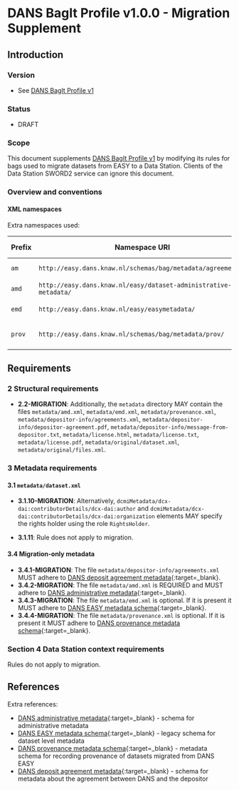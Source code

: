 DANS BagIt Profile v1.0.0 - Migration Supplement
================================================

Introduction
------------

### Version

* See [DANS BagIt Profile v1]

### Status

* DRAFT

### Scope

This document supplements [DANS BagIt Profile v1] by modifying its rules for bags used to migrate datasets from EASY to a Data Station. Clients of the Data
Station SWORD2 service can ignore this document.

### Overview and conventions

#### XML namespaces

Extra namespaces used:

| Prefix | Namespace URI                                                    | Namespace documentation                             |
|--------|------------------------------------------------------------------|-----------------------------------------------------|
| `am`   | `http://easy.dans.knaw.nl/schemas/bag/metadata/agreements/`      | [DANS deposit agreement metadata]{:target=_blank}   |
| `amd`  | `http://easy.dans.knaw.nl/easy/dataset-administrative-metadata/` | [DANS administrative metadata]{:target=_blank}      |              
| `emd`  | `http://easy.dans.knaw.nl/easy/easymetadata/`                    | [DANS EASY metadata schema]{:target=_blank}         |
| `prov` | `http://easy.dans.knaw.nl/schemas/bag/metadata/prov/`            | [DANS provenance metadata schema]{:target=_blank}   |

Requirements
------------

### 2 Structural requirements

* **2.2-MIGRATION**:  Additionally, the `metadata` directory MAY contain the files `metadata/amd.xml`, `metadata/emd.xml`, `metadata/provenance.xml`,
  `metadata/depositor-info/agreements.xml`, `metadata/depositor-info/depositor-agreement.pdf`, `metadata/depositor-info/message-from-depositor.txt`,
  `metadata/license.html`, `metadata/license.txt`, `metadata/license.pdf`, `metadata/original/dataset.xml`, `metadata/original/files.xml`.

### 3 Metadata requirements

#### 3.1 `metadata/dataset.xml`

* **3.1.10-MIGRATION**: Alternatively, `dcmiMetadata/dcx-dai:contributorDetails/dcx-dai:author`
  and `dcmiMetadata/dcx-dai:contributorDetails/dcx-dai:organization` elements MAY specify the rights holder using the role `RightsHolder`.

* **3.1.11**: Rule does not apply to migration.

#### 3.4 Migration-only metadata

* **3.4.1-MIGRATION**: The file `metadata/depositor-info/agreements.xml` MUST adhere to [DANS deposit agreement metadata]{:target=_blank}.
* **3.4.2-MIGRATION**: The file `metadata/amd.xml` is REQUIRED and MUST adhere to [DANS administrative metadata]{:target=_blank}.
* **3.4.3-MIGRATION**: The file `metadata/emd.xml` is optional. If it is present it MUST adhere to [DANS EASY metadata schema]{:target=_blank}.
* **3.4.4-MIGRATION**: The file `metadata/provenance.xml` is optional. If it is present it MUST adhere to [DANS provenance metadata schema]{:target=_blank}.

### Section 4 Data Station context requirements

Rules do not apply to migration.

References
----------

Extra references:

* [DANS administrative metadata]{:target=_blank} - schema for administrative metadata
* [DANS EASY metadata schema]{:target=_blank} - legacy schema for dataset level metadata
* [DANS provenance metadata schema]{:target=_blank} - metadata schema for recording provenance of datasets migrated from
  DANS EASY
* [DANS deposit agreement metadata]{:target=_blank} - schema for metadata about the agreement between DANS and the
  depositor

[DANS BagIt Profile v1]: ./1.0.0.md

[DANS administrative metadata]: https://raw.githubusercontent.com/DANS-KNAW/dans-schema/master/lib/src/main/resources/bag/metadata/amd/amd.xsd

[DANS deposit agreement metadata]: https://raw.githubusercontent.com/DANS-KNAW/dans-schema/master/lib/src/main/resources/bag/metadata/agreements/agreements.xsd

[DANS EASY metadata schema]: https://easy.dans.knaw.nl/schemas/md/emd/emd.xsd

[DANS provenance metadata schema]: https://easy.dans.knaw.nl/schemas/bag/metadata/prov/provenance.xsd
